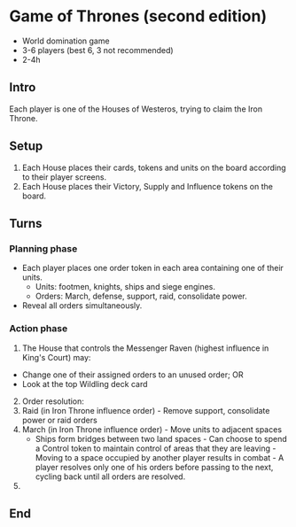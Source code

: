 # Game of Thrones (second edition)

- World domination game
- 3-6 players (best 6, 3 not recommended)
- 2-4h

## Intro

Each player is one of the Houses of Westeros, trying to claim the Iron Throne.

## Setup

1. Each House places their cards, tokens and units on the board according to their player screens.
2. Each House places their Victory, Supply and Influence tokens on the board.

## Turns

### Planning phase

- Each player places one order token in each area containing one of their units.
  - Units: footmen, knights, ships and siege engines.
  - Orders: March, defense, support, raid, consolidate power.
- Reveal all orders simultaneously.

### Action phase

1. The House that controls the Messenger Raven (highest influence in King's Court) may:
  - Change one of their assigned orders to an unused order; OR
  - Look at the top Wildling deck card
2. Order resolution:  
  1. Raid (in Iron Throne influence order)
    - Remove support, consolidate power or raid orders 
  2. March (in Iron Throne influence order)
    - Move units to adjacent spaces
      - Ships form bridges between two land spaces
    - Can choose to spend a Control token to maintain control of areas that they are leaving
    - Moving to a space occupied by another player results in combat
    - A player resolves only one of his orders before passing to the next, cycling back until all orders are resolved.
  3. 

## End


